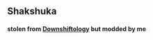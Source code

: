 ## Shakshuka
#### stolen from [Downshiftology](https://downshiftology.com/recipes/shakshuka/) but modded by me

